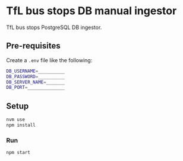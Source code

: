 # TfL bus stops DB manual ingestor

TfL bus stops PostgreSQL DB ingestor.

## Pre-requisites

Create a `.env` file like the following:

```bash
DB_USERNAME=__________
DB_PASSWORD=__________
DB_SERVER_NAME=_______
DB_PORT=______________
```

## Setup

```bash
nvm use
npm install
```

### Run

```bash
npm start
```
